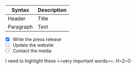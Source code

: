 | Syntax | Description |
| ----------- | ----------- |
| Header | Title |
| Paragraph | Text |
- [x] Write the press release
- [ ] Update the website
- [ ] Contact the media

I need to highlight these ==very important words==.
H~2~O
